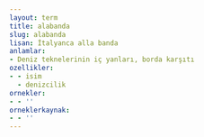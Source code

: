 ```yaml
---
layout: term
title: alabanda
slug: alabanda
lisan: İtalyanca alla banda
anlamlar:
- Deniz teknelerinin iç yanları, borda karşıtı
ozellikler:
- - isim
  - denizcilik
ornekler:
- - ''
orneklerkaynak:
- - ''
---
```

